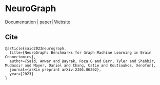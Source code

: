 # NeuroGraph

[Documentation](https://neurograph.readthedocs.io/en/latest/) | [paper](https://arxiv.org/pdf/2306.06202.pdf)| [Website](https://anwar-said.github.io/anwarsaid/neurograph.html)


## Cite

```
@article{said2023neurograph,
  title={NeuroGraph: Benchmarks for Graph Machine Learning in Brain Connectomics},
  author={Said, Anwar and Bayrak, Roza G and Derr, Tyler and Shabbir, Mudassir and Moyer, Daniel and Chang, Catie and Koutsoukos, Xenofon},
  journal={arXiv preprint arXiv:2306.06202},
  year={2023}
}
```